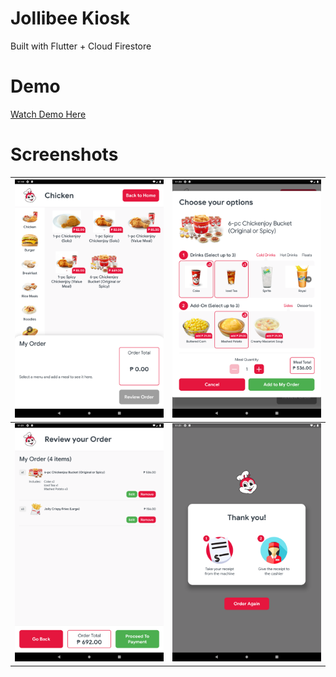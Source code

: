 # Jollibee Kiosk
Built with Flutter + Cloud Firestore

# Demo
<a href="https://drive.google.com/open?id=1hBhLsfQ2ZP81EPDuia720rKpthY32rQQ"> Watch Demo Here </a>

# Screenshots
| <img src="https://github.com/mayoljonathan/jollibee_kiosk/blob/master/screenshots/2.png?raw=true" width="400"> | <img src="https://github.com/mayoljonathan/jollibee_kiosk/blob/master/screenshots/3.png?raw=true" width="400"> |
| ------------- |-------------|
| <img src="https://github.com/mayoljonathan/jollibee_kiosk/blob/master/screenshots/5.png?raw=true" width="400"> | <img src="https://github.com/mayoljonathan/jollibee_kiosk/blob/master/screenshots/7.png?raw=true" width="400"> |
